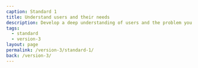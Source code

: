 ```yaml
---
caption: Standard 1
title: Understand users and their needs
description: Develop a deep understanding of users and the problem you’re trying to solve for them.
tags:
  - standard
  - version-3
layout: page
permalink: /version-3/standard-1/
back: /version-3/
---
```

